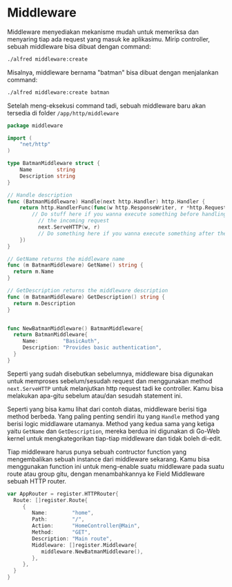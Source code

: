 # Middleware
Middleware menyediakan mekanisme mudah untuk memeriksa dan menyaring tiap ada request yang masuk ke aplikasimu. Mirip controller, sebuah middleware bisa dibuat dengan command:
```bash
./alfred middleware:create
```
Misalnya, middleware bernama "batman" bisa dibuat dengan menjalankan command:
```bash
./alfred middleware:create batman
```
Setelah meng-eksekusi command tadi, sebuah middleware baru akan tersedia di folder `/app/http/middleware`

```go title="Middleware batman baru
package middleware

import (
    "net/http"
)

type BatmanMiddleware struct {
    Name        string
    Description string
}

// Handle description
func (BatmanMiddleware) Handle(next http.Handler) http.Handler {
    return http.HandlerFunc(func(w http.ResponseWriter, r *http.Request){
        // Do stuff here if you wanna execute something before handling
          // the incoming request
          next.ServeHTTP(w, r)
          // Do something here if you wanna execute something after the request
    })
}

// GetName returns the middleware name
func (m BatmanMiddleware) GetName() string {
  return m.Name
}

// GetDescription returns the middleware description
func (m BatmanMiddleware) GetDescription() string {
  return m.Description
}


func NewBatmanMiddleware() BatmanMiddleware{
  return BatmanMiddleware{
     Name:        "BasicAuth",
     Description: "Provides basic authentication",
  }
}
```
Seperti yang sudah disebutkan sebelumnya, middleware bisa digunakan untuk memproses sebelum/sesudah request dan menggunakan method `next.ServeHTTP` untuk melanjutkan http request tadi ke controller. Kamu bisa melakukan apa-gitu sebelum atau/dan sesudah statement ini.

Seperti yang bisa kamu lihat dari contoh diatas, middleware berisi tiga method berbeda. Yang paling penting sendiri itu yang `Handle` method yang berisi logic middlaware utamanya. Method yang kedua sama yang ketiga yaitu `GetName` dan `GetDescription`, mereka berdua ini digunakan di Go-Web kernel untuk mengkategorikan tiap-tiap middleware dan tidak boleh di-edit.

Tiap middleware harus punya sebuah contructor function yang mengembalikan sebuah instance dari middleware sekarang. Kamu bisa menggunakan function ini untuk meng-enable suatu middleware pada suatu route atau group gitu, dengan menambahkannya ke Field Middleware sebuah HTTP router.

```go title="Middleware di HTTPRouter"
var AppRouter = register.HTTPRouter{
  Route: []register.Route{
     {
        Name:        "home",
        Path:        "/",
        Action:      "HomeController@Main",
        Method:      "GET",
        Description: "Main route",
        Middleware: []register.Middleware{
           middleware.NewBatmanMiddleware(),
        },
     },
  }
}
```